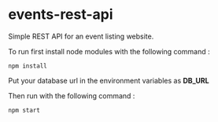# events-rest-api
Simple REST API for an event listing website.

To run first install node modules with the following command :

```
npm install
```
Put your database url in the environment variables as **DB_URL**

Then run with the following command :

```
npm start
```

